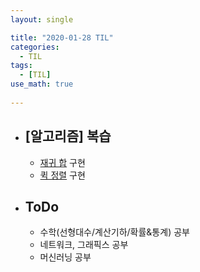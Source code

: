 ```yaml
---
layout: single

title: "2020-01-28 TIL"
categories:
  - TIL
tags:
  - [TIL]
use_math: true
 
---
```




- ## [알고리즘] 복습

  - [재귀 합](https://github.com/JangHyeonJun/AlgorithmStudy/blob/master/Algorithms/recursive_100.cpp) 구현
  - [퀵 정렬](https://github.com/JangHyeonJun/AlgorithmStudy/blob/master/Algorithms/quickSort2.cpp) 구현



- ## ToDo

  - 수학(선형대수/계산기하/확률&통계) 공부
  - 네트워크, 그래픽스 공부
  - 머신러닝 공부

